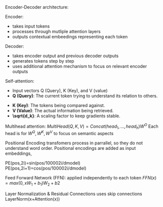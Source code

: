 

Encoder-Decoder architecture:

Encoder:
* takes input tokens 
* processes through mutliple attention layers
* outputs contextual embeedings representing each token

Decoder:
* takes encoder output and previous decoder outputs
* generates tokens step by step
* uses additional attention mechanism to focus on relevant encoder outputs


Self-attention:
* Input vectors Q (Query), K (Key), and V (value)
* **Q (Query)**: The current token trying to understand its relation to others.
- **K (Key)**: The tokens being compared against.
- **V (Value)**: The actual information being retrieved.
- **\sqrt{d_k}​​**: A scaling factor to keep gradients stable.

Multihead attention:
$MultiHead(Q,K,V)=Concat(head_1​,…,head_h​)W^O$
Each head is for $W^Q,W^K,W^V$ to focus on semantic aspects

Positional Encoding
transfomers process in parrallel, so they do not understand word order. Positional encodings are added as input embeddings,

PE(pos,2i)​=sin(pos/100002i/dmodel​) 
PE(pos,2i+1)=cos⁡(pos/100002i/dmodel)

Feed Forward Network (FFN):
applied independently to each token
$FFN(x)=max(0,xW_1​+b_1​)W_2​+b2_​$

Layer Normalization & Residual Connections
uses skip connections
LayerNorm(x+Attention(x))
